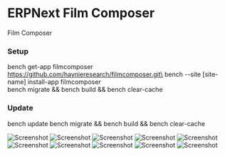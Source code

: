 # ERPNext Film Composer
Film Composer

### Setup
bench get-app filmcomposer https://github.com/haynieresearch/filmcomposer.git\
bench --site [site-name] install-app filmcomposer\
bench migrate && bench build && bench clear-cache

### Update
bench update
bench migrate && bench build && bench clear-cache

![Screenshot](https://raw.githubusercontent.com/haynieresearch/filmcomposer/master/screenshots/screenshot01.png)
![Screenshot](https://raw.githubusercontent.com/haynieresearch/filmcomposer/master/screenshots/screenshot02.png)
![Screenshot](https://raw.githubusercontent.com/haynieresearch/filmcomposer/master/screenshots/screenshot03.png)
![Screenshot](https://raw.githubusercontent.com/haynieresearch/filmcomposer/master/screenshots/screenshot04.png)
![Screenshot](https://raw.githubusercontent.com/haynieresearch/filmcomposer/master/screenshots/screenshot05.png)
![Screenshot](https://raw.githubusercontent.com/haynieresearch/filmcomposer/master/screenshots/screenshot06.png)
![Screenshot](https://raw.githubusercontent.com/haynieresearch/filmcomposer/master/screenshots/screenshot07.png)
![Screenshot](https://raw.githubusercontent.com/haynieresearch/filmcomposer/master/screenshots/screenshot08.png)
![Screenshot](https://raw.githubusercontent.com/haynieresearch/filmcomposer/master/screenshots/screenshot09.png)
![Screenshot](https://raw.githubusercontent.com/haynieresearch/filmcomposer/master/screenshots/screenshot10.png)
